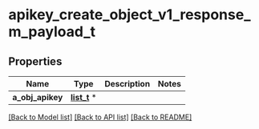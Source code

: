 # apikey_create_object_v1_response_m_payload_t

## Properties
Name | Type | Description | Notes
------------ | ------------- | ------------- | -------------
**a_obj_apikey** | [**list_t**](apikey_response.md) \* |  | 

[[Back to Model list]](../README.md#documentation-for-models) [[Back to API list]](../README.md#documentation-for-api-endpoints) [[Back to README]](../README.md)


